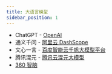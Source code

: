```yaml
---
title: 大语言模型
sidebar_position: 1
---
```


- ChatGPT - [OpenAI](https://platform.openai.com/docs/models)
- 通义千问 - [阿里云 DashScope](https://help.aliyun.com/zh/dashscope/developer-reference/api-details)
- 文心一言 - [百度智能云千帆大模型平台](https://cloud.baidu.com/doc/WENXINWORKSHOP/s/Nlks5zkzu)
- 腾讯混元 - [腾讯云混元大模型](https://cloud.tencent.com/document/product/1729/101848)
- [360 智脑](https://ai.360.com/open)

